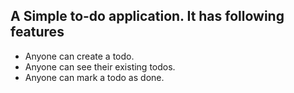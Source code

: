 
## A Simple to-do application. It has following features

- Anyone can create a todo.
- Anyone can see their existing todos.
- Anyone can mark a todo as done.
